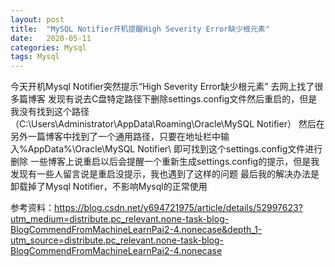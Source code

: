 ```yaml
---
layout: post
title:  "MySQL Notifier开机提醒High Severity Error缺少根元素"
date:   2020-05-11
categories: Mysql
tags: Mysql
---
```


今天开机Mysql Notifier突然提示“High Severity Error缺少根元素”
去网上找了很多篇博客 
发现有说去C盘特定路径下删除settings.config文件然后重启的，但是我没有找到这个路径（C:\Users\Administrator\AppData\Roaming\Oracle\MySQL Notifier）
然后在另外一篇博客中找到了一个通用路径，只要在地址栏中输入%AppData%\Oracle\MySQL Notifier\ 即可找到这个settings.config文件进行删除
一些博客上说重启以后会提醒一个重新生成settings.config的提示，但是我发现有一些人留言说是重启没提示，我也遇到了这样的问题
最后我的解决办法是卸载掉了Mysql Notifier，不影响Mysql的正常使用

参考资料：https://blog.csdn.net/y694721975/article/details/52997623?utm_medium=distribute.pc_relevant.none-task-blog-BlogCommendFromMachineLearnPai2-4.nonecase&depth_1-utm_source=distribute.pc_relevant.none-task-blog-BlogCommendFromMachineLearnPai2-4.nonecase